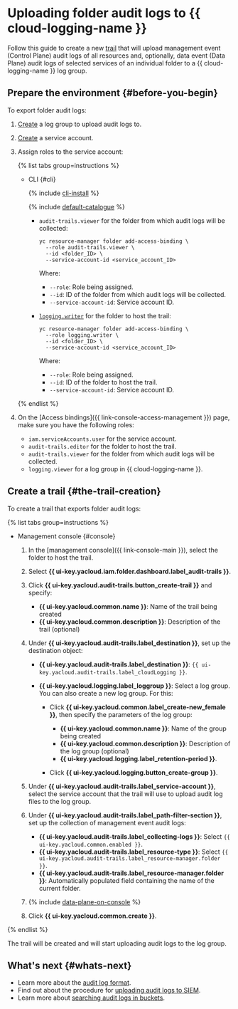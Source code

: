 # Uploading folder audit logs to {{ cloud-logging-name }}

Follow this guide to create a new [trail](../concepts/trail.md) that will upload management event (Control Plane) audit logs of all resources and, optionally, data event (Data Plane) audit logs of selected services of an individual folder to a {{ cloud-logging-name }} log group.

## Prepare the environment {#before-you-begin}

To export folder audit logs:

1. [Create](../../logging/operations/create-group.md) a log group to upload audit logs to.
1. [Create](../../iam/operations/sa/create.md) a service account.
1. Assign roles to the service account:

   {% list tabs group=instructions %}

   - CLI {#cli}

      {% include [cli-install](../../_includes/cli-install.md) %}

      {% include [default-catalogue](../../_includes/default-catalogue.md) %}

      * `audit-trails.viewer` for the folder from which audit logs will be collected:

         ```
         yc resource-manager folder add-access-binding \
           --role audit-trails.viewer \
           --id <folder_ID> \
           --service-account-id <service_account_ID>
         ```

         Where:
         * `--role`: Role being assigned.
         * `--id`: ID of the folder from which audit logs will be collected.
         * `--service-account-id`: Service account ID.

      * [`logging.writer`](../../logging/security/index.md#roles-list) for the folder to host the trail:

         ```
         yc resource-manager folder add-access-binding \
           --role logging.writer \
           --id <folder_ID> \
           --service-account-id <service_account_ID>
         ```

         Where:
         * `--role`: Role being assigned.
         * `--id`: ID of the folder to host the trail.
         * `--service-account-id`: Service account ID.

   {% endlist %}

1. On the [Access bindings]({{ link-console-access-management }}) page, make sure you have the following roles:
   * `iam.serviceAccounts.user` for the service account.
   * `audit-trails.editor` for the folder to host the trail.
   * `audit-trails.viewer` for the folder from which audit logs will be collected.
   * `logging.viewer` for a log group in {{ cloud-logging-name }}.

## Create a trail {#the-trail-creation}

To create a trail that exports folder audit logs:

{% list tabs group=instructions %}

- Management console {#console}

   1. In the [management console]({{ link-console-main }}), select the folder to host the trail.
   1. Select **{{ ui-key.yacloud.iam.folder.dashboard.label_audit-trails }}**.
   1. Click **{{ ui-key.yacloud.audit-trails.button_create-trail }}** and specify:

      * **{{ ui-key.yacloud.common.name }}**: Name of the trail being created
      * **{{ ui-key.yacloud.common.description }}**: Description of the trail (optional)

   1. Under **{{ ui-key.yacloud.audit-trails.label_destination }}**, set up the destination object:

      * **{{ ui-key.yacloud.audit-trails.label_destination }}**: `{{ ui-key.yacloud.audit-trails.label_cloudLogging }}`.
      * **{{ ui-key.yacloud.logging.label_loggroup }}**: Select a log group. You can also create a new log group. For this:

         * Click **{{ ui-key.yacloud.common.label_create-new_female }}**, then specify the parameters of the log group:

            * **{{ ui-key.yacloud.common.name }}**: Name of the group being created
            * **{{ ui-key.yacloud.common.description }}**: Description of the log group (optional)
            * **{{ ui-key.yacloud.logging.label_retention-period }}**.

         * Click **{{ ui-key.yacloud.logging.button_create-group }}**.

   1. Under **{{ ui-key.yacloud.audit-trails.label_service-account }}**, select the service account that the trail will use to upload audit log files to the log group.

   1. Under **{{ ui-key.yacloud.audit-trails.label_path-filter-section }}**, set up the collection of management event audit logs:

      * **{{ ui-key.yacloud.audit-trails.label_collecting-logs }}**: Select `{{ ui-key.yacloud.common.enabled }}`.
      * **{{ ui-key.yacloud.audit-trails.label_resource-type }}**: Select `{{ ui-key.yacloud.audit-trails.label_resource-manager.folder }}`.
      * **{{ ui-key.yacloud.audit-trails.label_resource-manager.folder }}**: Automatically populated field containing the name of the current folder.

   1. {% include [data-plane-on-console](../../_includes/audit-trails/data-plane-on-console.md) %}

   1. Click **{{ ui-key.yacloud.common.create }}**.

{% endlist %}

The trail will be created and will start uploading audit logs to the log group.


## What's next {#whats-next}

* Learn more about the [audit log format](../concepts/format.md).
* Find out about the procedure for [uploading audit logs to SIEM](../concepts/export-siem.md).
* Learn more about [searching audit logs in buckets](../tutorials/search-bucket.md).